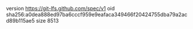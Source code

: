 version https://git-lfs.github.com/spec/v1
oid sha256:a0dea888ed97ba6cccf959e9eafaca349466f20424755dba79a2acd89b115ae5
size 8513
